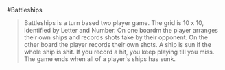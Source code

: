 #Battleships
>Battleships is a turn based two player game. The grid is 10 x 10, identified by Letter and Number. On one boardm the player arranges their own ships and records shots take by their opponent. On the other board the player records their own shots. A ship is sun if the whole ship is shit. If you record a hit, you keep playing till you miss. The game ends when all of a player's ships has sunk.